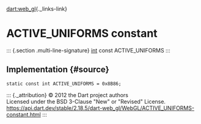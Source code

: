 [dart:web\_gl](../../dart-web_gl/dart-web_gl-library){._links-link}

ACTIVE\_UNIFORMS constant
=========================

::: {.section .multi-line-signature}
[int](../../dart-core/int-class) const ACTIVE\_UNIFORMS
:::

Implementation {#source}
--------------

``` {.language-dart data-language="dart"}
static const int ACTIVE_UNIFORMS = 0x8B86;
```

::: {._attribution}
© 2012 the Dart project authors\
Licensed under the BSD 3-Clause \"New\" or \"Revised\" License.\
<https://api.dart.dev/stable/2.18.5/dart-web_gl/WebGL/ACTIVE_UNIFORMS-constant.html>
:::
